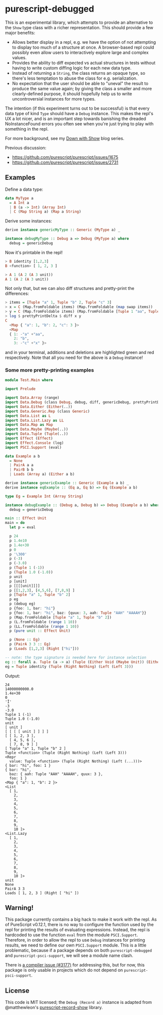 # purescript-debugged

This is an experimental library, which attempts to provide an alternative to
the `Show` type class with a richer representation. This should provide a few
major benefits:

- Allows better display in a repl, e.g. we have the option of not attempting to
  display too much of a structure at once. A browser-based repl could possibly
  even allow users to interactively explore large and complex values.
- Provides the ability to diff expected vs actual structures in tests without
  having to write custom diffing logic for each new data type.
- Instead of returning a `String`, the class returns an opaque type, so there's
  less temptation to abuse the class for e.g. serialization.
- No expectation that the user should be able to "uneval" the result to produce
  the same value again; by giving the class a smaller and more clearly-defined
  purpose, it should hopefully help us to write uncontroversial instances for
  more types.

The intention (if this experiment turns out to be successful) is that every
data type of kind `Type` should have a `Debug` instance. This makes the repl's
UX a lot nicer, and is an important step towards banishing the dreaded
NoInstanceFound errors you often see when you're just trying to play with
something in the repl.

For more background, see my [Down with Show][] blog series.

Previous discussion:

- https://github.com/purescript/purescript/issues/1675
- https://github.com/purescript/purescript/issues/2731

## Examples

Define a data type:

```purescript
data MyType a
  = A Int a
  | B (a -> Int) (Array Int)
  | C (Map String a) (Map a String)
```

Derive some instances:

```purescript
derive instance genericMyType :: Generic (MyType a) _

instance debugMyType :: Debug a => Debug (MyType a) where
  debug = genericDebug
```

Now it's printable in the repl!

```purescript
> B identity [1,2,3]
B <function> [ 1, 2, 3 ]

> A 1 (A 2 (A 3 unit))
A 1 (A 2 (A 3 unit))
```

Not only that, but we can also diff structures and pretty-print the
differences:

```purescript
> items = [Tuple "a" 1, Tuple "b" 2, Tuple "c" 3]
> x = C (Map.fromFoldable items) (Map.fromFoldable (map swap items))
> y = C (Map.fromFoldable items) (Map.fromFoldable [Tuple 1 "aa", Tuple 2 "b", Tuple 3 "x"])
> log $ prettyPrintDelta $ diff x y
C
  <Map { "a": 1, "b": 2, "c": 3 }>
  <Map
  { 1: -"a" +"aa",
    2: "b",
    3: -"c" +"x" }>
```

and in your terminal, additions and deletions are highlighted green and red
respectively. Note that all you need for the above is a `Debug` instance!

### Some more pretty-printing examples

```purescript
module Test.Main where

import Prelude

import Data.Array (range)
import Data.Debug (class Debug, debug, diff, genericDebug, prettyPrintDelta)
import Data.Either (Either(..))
import Data.Generic.Rep (class Generic)
import Data.List as L
import Data.List.Lazy as LL
import Data.Map as Map
import Data.Maybe (Maybe(..))
import Data.Tuple (Tuple(..))
import Effect (Effect)
import Effect.Console (log)
import PSCI.Support (eval)

data Example a b
  = None
  | PairA a a
  | PairB b b
  | Loads (Array a) (Either a b)

derive instance genericExample :: Generic (Example a b) _
derive instance eqExample :: (Eq a, Eq b) => Eq (Example a b)

type Eg = Example Int (Array String)

instance debugExample :: (Debug a, Debug b) => Debug (Example a b) where
  debug = genericDebug

main :: Effect Unit
main = do
  let p = eval

  p 24
  p 1.4e10
  p 1.4e+30
  p 0
  p '\300'
  p (-3)
  p (-3.0)
  p (Tuple 1 (-1))
  p (Tuple 1.0 (-1.0))
  p unit
  p [unit]
  p [[[[unit]]]]
  p [[1,2,3], [4,5,6], [7,8,9] ]
  p [Tuple "a" 1, Tuple "b" 2]
  p eg
  p (debug eg)
  p {foo: 1, bar: "hi"}
  p {foo: 1, bar: "hi", baz: {quux: 3, aah: Tuple "AAH" "AAAAH"}}
  p (Map.fromFoldable [Tuple "a" 1, Tuple "b" 2])
  p (L.fromFoldable (range 1 10))
  p (LL.fromFoldable (range 1 10))
  p (pure unit :: Effect Unit)

  p (None :: Eg)
  p (PairA 3 3 :: Eg)
  p (Loads [1,2,3] (Right ["hi"]))

-- note: the type signature is needed here for instance selection
eg :: forall a. Tuple (a -> a) (Tuple (Either Void (Maybe Unit)) (Either (Either Int Int) Int))
eg = Tuple identity (Tuple (Right Nothing) (Left (Left 3)))
```

Output:

```
24
14000000000.0
1.4e+30
0
'Ĭ'
-3
-3.0
Tuple 1 (-1)
Tuple 1.0 (-1.0)
unit
[ unit ]
[ [ [ [ unit ] ] ] ]
[ [ 1, 2, 3 ],
  [ 4, 5, 6 ],
  [ 7, 8, 9 ] ]
[ Tuple "a" 1, Tuple "b" 2 ]
Tuple <function> (Tuple (Right Nothing) (Left (Left 3)))
<Repr
  value: Tuple <function> (Tuple (Right Nothing) (Left (...)))>
{ bar: "hi", foo: 1 }
{ bar: "hi",
  baz: { aah: Tuple "AAH" "AAAAH", quux: 3 },
  foo: 1 }
<Map { "a": 1, "b": 2 }>
<List
  [ 1,
    2,
    3,
    4,
    5,
    6,
    7,
    8,
    9,
    10 ]>
<List.Lazy
  [ 1,
    2,
    3,
    4,
    5,
    6,
    7,
    8,
    9,
    10 ]>
unit
None
PairA 3 3
Loads [ 1, 2, 3 ] (Right [ "hi" ])
```

## Warning!

This package currently contains a big hack to make it work with the repl. As of
PureScript v0.12.1, there is no way to configure the function used by the repl
for printing the results of evaluating expressions. Instead, the repl is
hardcoded to use the function `eval` from the module `PSCI.Support`. Therefore,
in order to allow the repl to use `Debug` instances for printing results, we
need to define our own `PSCI.Support` module.  This is a little problematic,
because if a package depends on both `purescript-debugged` and
`purescript-psci-support`, we will see a module name clash.

There is [a compiler issue (#3177)](https://github.com/purescript/purescript/issues/3177)
for addressing this, but for now, this package is only usable in projects which
do not depend on `purescript-psci-support`.

## License

This code is MIT licensed; the `Debug (Record a)` instance is adapted from
@matthewleon's [purescript-record-show][] library.

[purescript-record-show]: https://github.com/matthewleon/purescript-record-show
[Down with Show]: https://harry.garrood.me/blog/down-with-show-part-1/
